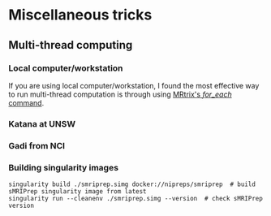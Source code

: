 # Miscellaneous tricks

## Multi-thread computing

### Local computer/workstation
If you are using local computer/workstation, I found the most effective way to run multi-thread computation is through using [MRtrix's *for_each* command](https://mrtrix.readthedocs.io/en/latest/tips_and_tricks/batch_processing_with_foreach.html).

### Katana at UNSW

### Gadi from NCI

### Building singularity images

```
singularity build ./smriprep.simg docker://nipreps/smriprep  # build sMRIPrep singularity image from latest
singularity run --cleanenv ./smriprep.simg --version  # check sMRIPrep version

```